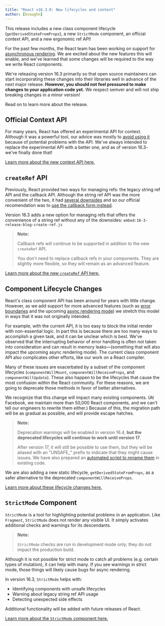 ```yaml
---
title: "React v16.3.0: New lifecycles and context"
author: [bvaughn]
---
```


This release includes a new class component lifecycle (`getDerivedStateFromProps`), a new `StrictMode` component, an official context API, and a new ergonomic ref API!

For the past few months, the React team has been working on support for [asynchronous rendering](#). We are excited about the new features this will enable, and we've learned that some changes will be required to the way we write React components.

We're releasing version 16.3 primarily so that open source maintainers can start incorporating these changes into their libraries well in advance of the next major release. **However, you should not feel pressured to make changes to your application code yet.** We respect semver and will not ship breaking changes in a minor version!

Read on to learn more about the release.

## Official Context API

For many years, React has offered an experimental API for context. Although it was a powerful tool, our advice was mostly to [avoid using it](/docs/context.html#why-not-to-use-context) because of potential problems with the API. We've always intended to replace the experimental API with a better one, and as of version 16.3- we've finally done that!

[Learn more about the new context API here.](#)

## `createRef` API

Previously, React provided two ways for managing refs: the legacy string ref API and the callback API. Although the string ref API was the more convenient of the two, it had [several downsides](https://github.com/facebook/react/issues/1373) and so our official recomendation was to [use the callback form instead](https://reactjs.org/docs/refs-and-the-dom.html#legacy-api-string-refs).

Version 16.3 adds a new option for managing refs that offers the convenience of a string ref without any of the downsides:
`embed:16-3-release-blog-create-ref.js`

> **Note:**
>
> Callback refs will continue to be supported in addition to the new `createRef` API.
>
> You don't need to replace callback refs in your components. They are slightly more flexible, so they will remain as an advanced feature.

[Learn more about the new `createRef` API here.](#)

## Component Lifecycle Changes

React's class component API has been around for years with little change. However, as we add support for more advanced features (such as [error boundaries](/docs/react-component.html#componentdidcatch) and the upcoming [async rendering mode](#)) we stretch this model in ways that it was not originally intended.

For example, with the current API, it is too easy to block the initial render with non-essential logic. In part this is because there are too many ways to accomplish a given task, and it can be unclear which is best. We've observed that the interrupting behavior of error handling is often not taken into consideration and can result in memory leaks—(something that will also impact the upcoming async rendering mode). The current class component API also complicates other efforts, like our work on a React compiler.

Many of these issues are exacerbated by a subset of the component lifecycles (`componentWillMount`, `componentWillReceiveProps`, and `componentWillUpdate`). These also happen to be the lifecycles that cause the most confusion within the React community. For these reasons, we are going to deprecate those methods in favor of better alternatives.

We recognize that this change will impact many existing components. (At Facebook, we maintain more than 50,000 React components, and we can't tell our engineers to rewrite them either.) Because of this, the migration path will be as gradual as possible, and will provide escape hatches.

> **Note:**
>
> Deprecation warnings will be enabled in version 16.4, **but the deprecated lifecycles will continue to work until version 17**.
>
> After version 17, it will still be possible to use them, but they will be aliased with an "UNSAFE_" prefix to indicate that they might cause issues. We have also prepared an [automated script to rename them](https://github.com/reactjs/react-codemod#rename-unsafe-lifecycles) in existing code.

We are also adding a new static lifecycle, `getDerivedStateFromProps`, as a safer alternative to the deprecated `componentWillReceiveProps`.

[Learn more about these lifecycle changes here.](#)

## `StrictMode` Component

`StrictMode` is a tool for highlighting potential problems in an application. Like `Fragment`, `StrictMode` does not render any visible UI. It simply activates additional checks and warnings for its descendants.

> **Note:**
>
> `StrictMode` checks are run in development mode only; they do not impact the production build.

Although it is not possible for strict mode to catch all problems (e.g. certain types of mutation), it can help with many. If you see warnings in strict mode, those things will likely cause bugs for async rendering.

In version 16.3, `StrictMode` helps with:
* Identifying components with unsafe lifecycles
* Warning about legacy string ref API usage
* Detecting unexpected side effects

Additional functionality will be added with future releases of React.

[Learn more about the `StrictMode` component here.](#)
